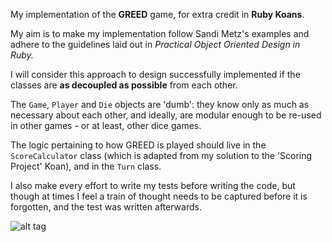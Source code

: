 My implementation of the **GREED** game, for extra credit in **Ruby Koans**.

My aim is to make my implementation follow Sandi Metz's examples and adhere to the guidelines laid out in *Practical Object Oriented Design in Ruby.*

I will consider this approach to design successfully implemented if the classes are **as decoupled as possible** from each other.

The `Game`, `Player` and `Die` objects are 'dumb': they know only as much as necessary about each other, and ideally, are modular enough to be re-used in other games - or at least, other dice games.

The logic pertaining to how GREED is played should live in the `ScoreCalculator` class (which is adapted from my solution to the 'Scoring Project' Koan), and in the `Turn` class.

I also make every effort to write my tests before writing the code, but though at times I feel a train of thought needs to be captured before it is forgotten, and the test was written afterwards.


![alt tag](http://i.imgur.com/I9NIEFm.png)